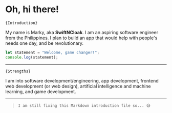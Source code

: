# Oh, hi there!

`{Introduction}`

My name is Marky, aka __SwiftNCloak__. I am an aspiring software engineer from the Philippines. I plan to build an app that would help with people's needs one day, and be revolutionary.

```js
let statement = "Welcome, game changer!";
console.log(statement);
```

---

`{Strengths}`

I am into software development/engineering, app development, frontend web development (or web design), artificial intelligence and machine learning, and game development.

---

> `I am still fixing this Markdown introduction file so... 😅`
